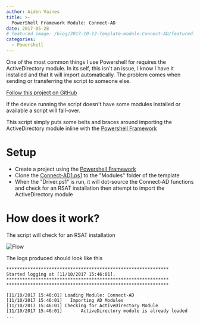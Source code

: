 ```yaml
---
author: Aiden Vaines
title: >-
  PowerShell Framework Module: Connect-AD
date: 2017-05-28
# featured_image: /blog/2017-10-12-Template-module-Connect-AD/featured.jpeg
categories:
  - Powershell
---
```

One of the most common things I use Powershell for requires the ActiveDirectory module. In its self, this isn't an issue, I know I have it installed and that it will import automatically. The problem comes when sending or transferring the script to someone else.

[Follow this project on GitHub](https://github.com/avaines/Powershell-Template-Modules/tree/master/Connect-AD)


If the device running the script doesn't have some modules installed or available a script will fall-over.

This script simply puts some belts and braces around importing the ActiveDirectory module inline with the [Powershell Framework](/blog/2017-05-28-powershell-framework/)

 
# Setup
* Create a project using the [Powershell Framework](/archive/2017-05-28-powershell-framework/)
* Clone the [Connect-AD1.ps1](https://github.com/avaines/Powershell-Template-Modules/blob/master/Connect-AD/Connect-AD.ps1) to the "Modules" folder of the template
*  When the "Driver.ps1" is run, it will dot-source the Connect-AD functions and check for an RSAT installation then attempt to import the ActiveDirectory module


# How does it work?
The script will check for an RSAT installation

![Flow](/blog/2017-10-12-Template-module-Connect-AD/psh-tmp-adconnect-flow.png)


The logs produced should look like this
```
*************************************************************
Started logging at [11/10/2017 15:46:01].
*************************************************************
*************************************************************

[11/10/2017 15:46:01] Loading Module: Connect-AD
[11/10/2017 15:46:01] 	Importing AD Modules
[11/10/2017 15:46:01] Checking for ActiveDirectory Module
[11/10/2017 15:46:01] 		ActiveDirectory module is already loaded
...
```
